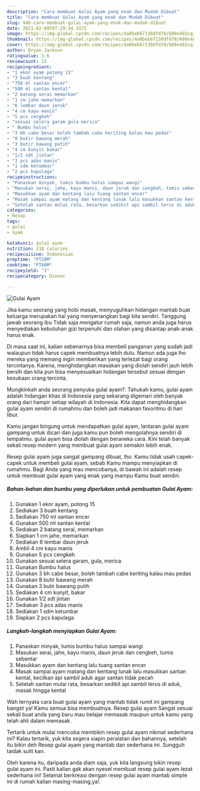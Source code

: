 ```yaml
---
description: "Cara membuat Gulai Ayam yang enak dan Mudah Dibuat"
title: "Cara membuat Gulai Ayam yang enak dan Mudah Dibuat"
slug: 946-cara-membuat-gulai-ayam-yang-enak-dan-mudah-dibuat
date: 2021-02-09T07:29:34.337Z
image: https://img-global.cpcdn.com/recipes/4a8beb67130dfd78/680x482cq70/gulai-ayam-foto-resep-utama.jpg
thumbnail: https://img-global.cpcdn.com/recipes/4a8beb67130dfd78/680x482cq70/gulai-ayam-foto-resep-utama.jpg
cover: https://img-global.cpcdn.com/recipes/4a8beb67130dfd78/680x482cq70/gulai-ayam-foto-resep-utama.jpg
author: Bryan Jackson
ratingvalue: 3.6
reviewcount: 12
recipeingredient:
- "1 ekor ayam potong 15"
- "3 buah kentang"
- "750 ml santan encer"
- "500 ml santan kental"
- "2 batang serai memarkan"
- "1 cm jahe memarkan"
- "6 lembar daun jeruk"
- "4 cm kayu manis"
- "5 pcs cengkeh"
- "sesuai selera garam gula merica"
- " Bumbu halus"
- "3 bh cabe besar boleh tambah cabe keriting kalau mau pedas"
- "8 butir bawang merah"
- "3 butir bawang putih"
- "4 cm kunyit bakar"
- "1/2 sdt jintan"
- "3 pcs adas manis"
- "1 sdm ketumbar"
- "2 pcs kapulaga"
recipeinstructions:
- "Panaskan minyak, tumis bumbu halus sampai wangi"
- "Masukan serai, jahe, kayu manis, daun jeruk dan cengkeh, tumis sebentar"
- "Masukkan ayam dan kentang lalu tuang santan encer"
- "Masak sampai ayam matang dan kentang lunak lalu masukkan santan kental, kecilkan api sambil aduk agar santan tidak pecah"
- "Setelah santan mulai rata, besarkan sedikit api sambil terus di aduk, masak hingga kental"
categories:
- Resep
tags:
- gulai
- ayam

katakunci: gulai ayam 
nutrition: 218 calories
recipecuisine: Indonesian
preptime: "PT20M"
cooktime: "PT60M"
recipeyield: "1"
recipecategory: Dinner

---
```



![Gulai Ayam](https://img-global.cpcdn.com/recipes/4a8beb67130dfd78/680x482cq70/gulai-ayam-foto-resep-utama.jpg)

Jika kamu seorang yang hobi masak, menyuguhkan hidangan mantab buat keluarga merupakan hal yang menyenangkan bagi kita sendiri. Tanggung jawab seorang ibu Tidak saja mengatur rumah saja, namun anda juga harus menyediakan kebutuhan gizi terpenuhi dan olahan yang disantap anak-anak harus enak.

Di masa  saat ini, kalian sebenarnya bisa membeli panganan yang sudah jadi walaupun tidak harus capek membuatnya lebih dulu. Namun ada juga lho mereka yang memang ingin memberikan yang terlezat bagi orang tercintanya. Karena, menghidangkan masakan yang diolah sendiri jauh lebih bersih dan kita pun bisa menyesuaikan hidangan tersebut sesuai dengan kesukaan orang tercinta. 



Mungkinkah anda seorang penyuka gulai ayam?. Tahukah kamu, gulai ayam adalah hidangan khas di Indonesia yang sekarang digemari oleh banyak orang dari hampir setiap wilayah di Indonesia. Kita dapat menghidangkan gulai ayam sendiri di rumahmu dan boleh jadi makanan favoritmu di hari libur.

Kamu jangan bingung untuk mendapatkan gulai ayam, lantaran gulai ayam gampang untuk dicari dan juga kamu pun boleh mengolahnya sendiri di tempatmu. gulai ayam bisa diolah dengan beraneka cara. Kini telah banyak sekali resep modern yang membuat gulai ayam semakin lebih enak.

Resep gulai ayam juga sangat gampang dibuat, lho. Kamu tidak usah capek-capek untuk membeli gulai ayam, sebab Kamu mampu menyiapkan di rumahmu. Bagi Anda yang mau mencobanya, di bawah ini adalah resep untuk membuat gulai ayam yang enak yang mampu Kamu buat sendiri.

<!--inarticleads1-->

##### Bahan-bahan dan bumbu yang diperlukan untuk pembuatan Gulai Ayam:

1. Gunakan 1 ekor ayam, potong 15
1. Sediakan 3 buah kentang
1. Sediakan 750 ml santan encer
1. Gunakan 500 ml santan kental
1. Sediakan 2 batang serai, memarkan
1. Siapkan 1 cm jahe, memarkan
1. Sediakan 6 lembar daun jeruk
1. Ambil 4 cm kayu manis
1. Gunakan 5 pcs cengkeh
1. Gunakan sesuai selera garam, gula, merica
1. Gunakan  Bumbu halus
1. Gunakan 3 bh cabe besar, boleh tambah cabe keriting kalau mau pedas
1. Gunakan 8 butir bawang merah
1. Gunakan 3 butir bawang putih
1. Sediakan 4 cm kunyit, bakar
1. Gunakan 1/2 sdt jintan
1. Sediakan 3 pcs adas manis
1. Sediakan 1 sdm ketumbar
1. Siapkan 2 pcs kapulaga




<!--inarticleads2-->

##### Langkah-langkah menyiapkan Gulai Ayam:

1. Panaskan minyak, tumis bumbu halus sampai wangi
1. Masukan serai, jahe, kayu manis, daun jeruk dan cengkeh, tumis sebentar
1. Masukkan ayam dan kentang lalu tuang santan encer
1. Masak sampai ayam matang dan kentang lunak lalu masukkan santan kental, kecilkan api sambil aduk agar santan tidak pecah
1. Setelah santan mulai rata, besarkan sedikit api sambil terus di aduk, masak hingga kental




Wah ternyata cara buat gulai ayam yang mantab tidak rumit ini gampang banget ya! Kamu semua bisa membuatnya. Resep gulai ayam Sangat sesuai sekali buat anda yang baru mau belajar memasak maupun untuk kamu yang telah ahli dalam memasak.

Tertarik untuk mulai mencoba membikin resep gulai ayam nikmat sederhana ini? Kalau tertarik, yuk kita segera siapin peralatan dan bahannya, setelah itu bikin deh Resep gulai ayam yang mantab dan sederhana ini. Sungguh taidak sulit kan. 

Oleh karena itu, daripada anda diam saja, yuk kita langsung bikin resep gulai ayam ini. Pasti kalian gak akan nyesel membuat resep gulai ayam lezat sederhana ini! Selamat berkreasi dengan resep gulai ayam mantab simple ini di rumah kalian masing-masing,ya!.


